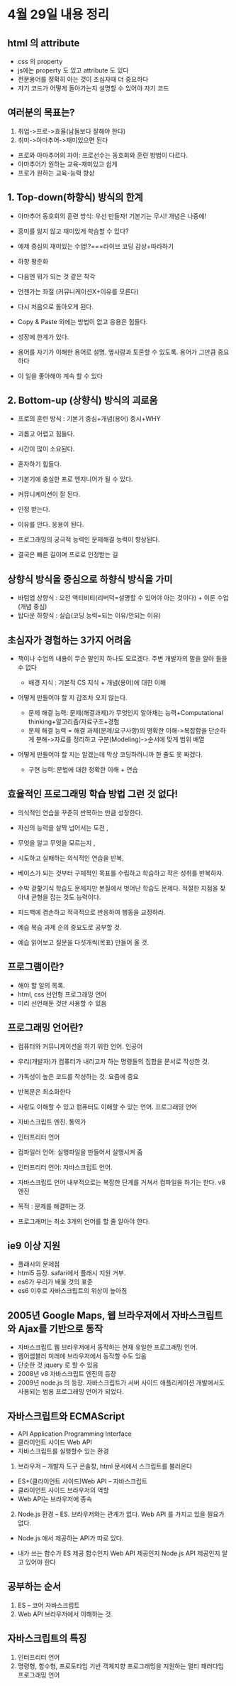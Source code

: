 # 4월 29일 내용 정리

## html 의 attribute
- css 의 property
- js에는 property 도 있고 attribute 도 있다
- 전문용어를 정확히 아는 것이 초심자때 더 중요하다
- 자기 코드가 어떻게 돌아가는지 설명할 수 있어야 자기 코드

## 여러분의 목표는?
1. 취업->프로->효율(남들보다 잘해야 한다)
2. 취미->아마추어->재미있으면 된다
- 프로와 아마추어의 차이: 프로선수는 동호회와 훈련 방법이 다르다.
- 아마추어가 원하는 교육-재미있고 쉽게
- 프로가 원하는 교육-능력 향상

## 1. Top-down(하향식) 방식의 한계
- 아마추어 동호회의 훈련 방식: 우선 만들자! 기본기는 무시! 개념은 나중에!
- 흥미를 잃지 않고 재미있게 학습할 수 있다?
- 예제 중심의 재미있는 수업!?===라이브 코딩 감상+따라하기
- 하향 평준화

- 다음엔 뭐가 되는 것 같은 착각
- 언젠가는 좌절 (커뮤니케이션X+이유를 모른다)
- 다시 처음으로 돌아오게 된다.
- Copy & Paste 외에는 방법이 없고 응용은 힘들다.
- 성장에 한계가 있다.

- 용어를 자기가 이해한 용어로 설명. 옆사람과 토론할 수 있도록. 용어가 그만큼 중요하다
- 이 일을 좋아해야 계속 할 수 있다

## 2. Bottom-up (상향식) 방식의 괴로움
- 프로의 훈련 방식 : 기본기 중심+개념(용어) 중시+WHY
- 괴롭고 어렵고 힘들다.
- 시간이 많이 소요된다.
- 혼자하기 힘들다.

- 기본기에 충실한 프로 엔지니어가 될 수 있다.
- 커뮤니케이션이 잘 된다.
- 인정 받는다.
- 이유를 안다. 응용이 된다.
- 프로그래밍의 궁극적 능력인 문제해결 능력이 향상된다.
- 결국은 빠른 길이며 프로로 인정받는 길

## 상향식 방식을 중심으로 하향식 방식을 가미
- 바텀업 상향식 : 오전 액티비티(리버덕=설명할 수 있어야 아는 것이다) + 이론 수업(개념 중심)
- 탑다운 하향식 : 실습(코딩 능력=되는 이유/안되는 이유)

## 초심자가 경험하는 3가지 어려움
- 책이나 수업의 내용이 무슨 말인지 하나도 모르겠다. 주변 개발자의 말을 알아 들을 수 없다
    - 배경 지식 : 기본적 CS 지식 + 개념(용어)에 대한 이해

- 어떻게 만들어야 할 지 감조차 오지 않는다.
  - 문제 해결 능력: 문제(해결과제)가 무엇인지 알아채는 능력+Computational thinking+알고리즘/자료구조+경험
  - 문제 해결 능력 = 해결 과제(문제/요구사항)의 명확한 이해->복잡함을 단순하게 분해->자료를 정리하고 구분(Modeling)->순서에 맞게 범위 배열

- 어떻게 만들어야 할 지는 알겠는데 막상 코딩하려니까 한 줄도 못 짜겠다.
  - 구현 능력: 문법에 대한 정확한 이해 + 연습

## 효율적인 프로그래밍 학습 방법 그런 것 없다!
- 의식적인 연습을 꾸준히 반복하는 만큼 성장한다.

- 자신의 능력을 살짝 넘어서는 도전 , 
- 무엇을 알고 무엇을 모르는지 , 
- 시도하고 실패하는 의식적인 연습을 반복, 
- 베이스가 되는 것부터 구체적인 목표를 수립하고 학습하고 작은 성취를 반복하자. 
- 수박 겉핥기식 학습도 문제지만 본질에서 벗어난 학습도 문제다. 적절한 지점을 찾아내 균형을 잡는 것도 능력이다.
- 피드백에 겸손하고 적극적으로 반응하여 행동을 교정하라.

- 예습 복습 과제 순의 중요도로 공부할 것.
- 예습 읽어보고 질문을 다섯개씩(목표) 만들어 올 것.

## 프로그램이란? 
- 해야 할 일의 목록.
- html, css 선언형 프로그래밍 언어
- 미리 선언해둔 것만 사용할 수 있음

## 프로그래밍 언어란? 
- 컴퓨터와 커뮤니케이션을 하기 위한 언어. 인공어
- 우리(개발자)가 컴퓨터가 내리고자 하는 명령들의 집합을 문서로 작성한 것.
- 가독성이 높은 코드를 작성하는 것. 요즘에 중요
- 반복문은 최소화한다
- 사람도 이해할 수 있고 컴퓨터도 이해할 수 있는 언어. 프로그래밍 언어
- 자바스크립트 엔진. 통역가
- 인터프리터 언어

- 컴파일러 언어: 실행파일을 만들어서 실행시켜 줌
- 인터프리터 언어: 자바스크립트 언어. 
- 자바스크립트 언어 내부적으로는 복잡한 단계를 거쳐서 컴파일을 하기는 한다. v8 엔진
- 목적 : 문제를 해결하는 것.
- 프로그래머는 최소 3개의 언어를 할 줄 알아야 한다.

## ie9 이상 지원 
- 플래시의 문제점
- html5 등장. safari에서 플래시 지원 거부.
- es6가 우리가 배울 것의 표준
- es6 이후로 자바스크립트의 위상이 높아짐

## 2005년 Google Maps, 웹 브라우저에서 자바스크립트와 Ajax를 기반으로 동작
- 자바스크립트 웹 브라우저에서 동작하는 현재 유일한 프로그래밍 언어. 
- 웹어셈블러 미래에 브라우저에서 동작할 수도 있음
- 단순한 것 jquery 로 할 수 있음
- 2008년 v8 자바스크립트 엔진의 등장
- 2009년 node.js 의 등장. 자바스크립트가 서버 사이드 애플리케이션 개발에서도 사용되는 범용 프로그래밍 언어가 되었다.

## 자바스크립트와 ECMAScript
- API Application Programming Interface
- 클라이언트 사이드 Web API
- 자바스크립트를 실행할수 있는 환경
1. 브라우저 – 개발자 도구 콘솔창, html 문서에서 스크립트를 불러온다
- ES+(클라이언트 사이드)Web API – 자바스크립트
- 클라이언트 사이드 브라우저의 역할 
- Web API는 브라우저에 종속
2. Node.js 환경 – ES. 브라우저와는 관계가 없다. Web API 를 가지고 있을 필요가 없다.
- Node.js 에서 제공하는 API가 따로 있다. 

- 내가 쓰는 함수가 ES 제공 함수인지 Web API 제공인지 Node.js API 제공인지 알고 있어야 한다

## 공부하는 순서 
1. ES – 코어 자바스크립트 
2. Web API 브라우저에서 이해하는 것.

## 자바스크립트의 특징 
1. 인터프리터 언어
2. 명령형, 함수형, 프로토타입 기반 객체지향 프로그래밍을 지원하는 멀티 패러다임 프로그래밍 언어

